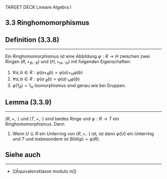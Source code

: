 TARGET DECK
Lineare Algebra I

3.3 Ringhomomorphismus
--
## Definition (3.3.8)
***
Ein Ringhomomorphismus ist eine Abbildung $\varphi: R \rightarrow H$ zwischen zwei Ringen $(R,+_R, \cdot_R)$ und $(H,+_H,\cdot_H)$ mit folgenden Eigenschaften:
1. $\forall a,b\in R:\varphi(a+_Rb)=\varphi(a)+_H\varphi(b)$
2. $\forall a,b\in R: \varphi(a\cdot_Rb)=\varphi(a)\cdot_H\varphi(b)$
3. $\varphi(1_R)=1_H$
Isomorphismus sind genau wie bei Gruppen.
## Lemma (3.3.9)
***
$(R,+,\cdot)$ und $(T,+,\cdot)$ sind beides Ringe und $\varphi: R \rightarrow T$ ein Ringhomomorphismus. Dann
1. Wenn $U \subseteq R$ ein Unterring von $(R,+,\cdot)$ ist, ist dann $\varphi(U)$ ein Unterring und $T$ und insbesondere ist $Bild(\varphi)=\varphi(R)$.
## Siehe auch
***
* [[Äquivalenzklasse modulo m]]
<!--ID: 1709218514997-->
